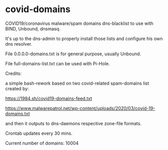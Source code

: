 # covid-domains

COVID19/coronavirus malware/spam domains dns-blacklist to use with BIND, Unbound, dnsmasq.

It's up to the dns-admin to properly install those lists and configure his own dns resolver.

File 0.0.0.0-domains.txt is for general purpose, usually Unbound.

File full-domains-list.txt can be used with Pi-Hole.



Credits:

a simple bash-rework based on two covid-related spam-domains list created by:

https://1984.sh/covid19-domains-feed.txt

https://www.malwarepatrol.net/wp-content/uploads/2020/03/covid-19-domains.txt

and then it outputs to dns-daemons respective zone-file formats.

Crontab updates every 30 mins.

Current number of domains: 10004
